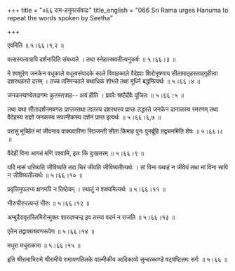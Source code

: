 +++
title = "०६६ राम-हनुमत्संवादः"
title_english = "066 Sri Rama urges Hanuma to repeat the words spoken by Seetha"

+++


एवमिति  ॥  ५।६६।१,२  ॥   

  

वत्सस्यत्यत्रापि दर्शनादिति संबध्यते । तथा स्नेहात्स्रवतीत्यनुकर्षः  ॥ 
५।६६।३ ॥   

  

मे श्वशुरेण जनकेन वधूकाले वधूत्वसंपादके काले विवाहकाले वैदेह्याः
शिरोभूषणाय सीतामातृहस्ताद्गृहीत्वा दशरथहस्ते दत्तम् । तच्च तस्मिन्काले
यथाधिकं शोभते तथा मूर्ध्नि बद्धमित्यर्थः  ॥  ५।६६।४  ॥   

  

जनकस्याप्येतदागमः कुतस्तत्राह-- अयं हीति । प्रवरैः श्रष्ठैर्देवैः पूजितः
 ॥  ५।६६।५  ॥   

  

तथा यथा सीतादर्शनमवगतः प्राप्तस्तथा तातस्य दशरथस्य प्राप्तः तद्धस्ते
जनकेन दानात्तस्य स्मरणम् तथा वैदेहस्य राज्ञो जनकस्य सपत्नीकस्य दर्शनं
प्राप्त इत्यर्थः  ॥  ५।६६।६,७  ॥   

  

परासुं मूर्च्छितं मां जीवनाय वाक्यवारिणा सिञ्जन्ती सीता किमाह पुनः
पुनर्ब्रूहि तद्वचनमिति शेषः  ॥  ५।६६।८  ॥   

  

वैदेहीं विना आगतं मणिं पश्यामि, इतः किं दुःखतरम्  ॥  ५।६६।९  ॥   

  

यदि मासं धरिष्यति जीविष्यति तदा चिरं जीवति जीविष्यतीत्यर्थः । तां विना
यथाहं न जीवेयं तथा मां विना सापि न जीविष्यतीत्यर्थः  ॥  ५।६६।१०  ॥   

  

प्रवृत्तिमुपलभ्य क्षणमपि न तिष्ठेयम् । स्थातुं न शक्यमित्यर्थः  ॥ 
५।६६।११  ॥   

  

भीरुभीरुरत्यन्तं भीरुः  ॥  ५।६६।१२  ॥   

  

अम्बुदैरावृतस्तिमिरोन्मुक्तः शारदश्चन्द्र इव तस्या वदनं न राजति  ॥ 
५।६६।१३ ॥   

  

एतेन तद्वाक्यश्रवणरूपेण  ॥  ५।६६।१४  ॥   

  

मधुरा मधुराकारा  ॥  ५।६६।१५  ॥   

  

इति श्रीरामाभिरामे श्रीरामीये रामायणतिलके वाल्मीकीय आदिकाव्ये
सुन्दरकाण्डे षट्षष्टितमः सर्गः  ॥  ५।६६  ॥   

  


